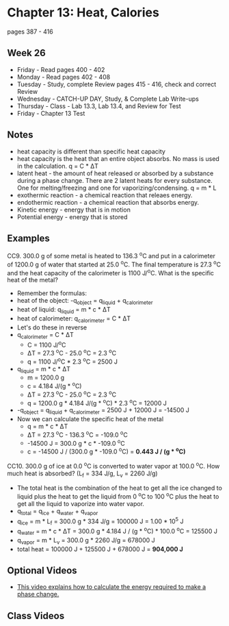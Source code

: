 # Chapter 13:  Heat, Calories

pages 387 - 416

## Week 26

- Friday - Read pages 400 - 402
- Monday - Read pages 402 - 408
- Tuesday - Study, complete Review pages 415 - 416, check and correct Review
- Wednesday - CATCH-UP DAY, Study, & Complete Lab Write-ups
- Thursday - Class - Lab 13.3, Lab 13.4, and Review for Test
- Friday - Chapter 13 Test 

## Notes

- heat capacity is different than specific heat capacity
- heat capacity is the heat that an entire object absorbs. No mass is used in the calculation. q = C * &#916;T
- latent heat - the amount of heat released or absorbed by a substance during a phase change.  There are 2 latent heats for every substance. One for melting/freezing and one for vaporizing/condensing. q = m * L
- exothermic reaction - a chemical reaction that releaes energy.
- endothermic reaction - a chemical reaction that absorbs energy.
- Kinetic energy - energy that is in motion
- Potential energy - energy that is stored

## Examples

CC9. 300.0 g of some metal is heated to 136.3 <sup>o</sup>C and put in a calorimeter of 1200.0 g of water that started at 25.0 <sup>o</sup>C. The final temperature is 27.3 <sup>o</sup>C  and the heat capacity of the calorimeter is 1100 J/<sup>o</sup>C. What is the specific heat of the metal?
- Remember the formulas: 
- heat of the object: -q<sub>object</sub> = q<sub>liquid</sub> + q<sub>calorimeter</sub>
- heat of liquid: q<sub>liquid</sub> = m * c * &#916;T
- heat of calorimeter: q<sub>calorimeter</sub> = C * &#916;T
- Let's do these in reverse
- q<sub>calorimeter</sub> = C * &#916;T
  - C = 1100 J/<sup>o</sup>C
  - &#916;T = 27.3 <sup>o</sup>C - 25.0 <sup>o</sup>C = 2.3 <sup>o</sup>C
  - q = 1100 J/<sup>o</sup>C * 2.3 <sup>o</sup>C = 2500 J
- q<sub>liquid</sub> = m * c * &#916;T
  - m = 1200.0 g
  - c = 4.184 J/(g * <sup>o</sup>C)
  - &#916;T = 27.3 <sup>o</sup>C - 25.0 <sup>o</sup>C = 2.3 <sup>o</sup>C
  - q = 1200.0 g * 4.184 J/(g * <sup>o</sup>C) * 2.3 <sup>o</sup>C = 12000 J
- -q<sub>object</sub> = q<sub>liquid</sub> + q<sub>calorimeter</sub> = 2500 J + 12000 J = -14500 J
- Now we can calculate the specific heat of the metal
  - q = m * c * &#916;T
  - &#916;T = 27.3 <sup>o</sup>C - 136.3 <sup>o</sup>C = -109.0 <sup>o</sup>C
  - -14500 J = 300.0 g * c * -109.0 <sup>o</sup>C 
  - c = -14500 J / (300.0 g * -109.0 <sup>o</sup>C) = **0.443 J / (g * <sup>o</sup>C)**

CC10. 300.0 g of ice at 0.0 <sup>o</sup>C is converted to water vapor at 100.0 <sup>o</sup>C. How much heat is absorbed? (L<sub>f</sub> = 334 J/g, L<sub>v</sub> = 2260 J/g)
- The total heat is the combination of the heat to get all the ice changed to liquid plus the heat to get the liquid from 0 <sup>o</sup>C to 100 <sup>o</sup>C plus the heat to get all the liquid to vaporize into water vapor.
- q<sub>total</sub> = q<sub>ice</sub> + q<sub>water</sub> + q<sub>vapor</sub>
- q<sub>ice</sub> = m * L<sub>f</sub> = 300.0 g * 334 J/g = 100000 J = 1.00 * 10<sup>5</sup> J
- q<sub>water</sub> = m * c * &#916;T = 300.0 g * 4.184 J / (g * <sup>o</sup>C) * 100.0 <sup>o</sup>C = 125500 J
- q<sub>vapor</sub> = m * L<sub>v</sub> = 300.0 g * 2260 J/g = 678000 J
- total heat = 100000 J + 125500 J + 678000 J = **904,000 J**

## Optional Videos

- [This video explains how to calculate the energy required to make a phase change.](https://youtu.be/_wO3GcLatNc)

## Class Videos
